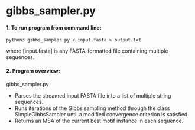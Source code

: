 # gibbs_sampler.py

#### 1. To run program from command line:
```
python3 gibbs_sampler.py < input.fasta > output.txt
```
where [input.fasta] is any FASTA-formatted file containing multiple sequences. 

#### 2. Program overview:
gibbs_sampler.py
- Parses the streamed input FASTA file into a list of multiple string sequences.
- Runs iterations of the Gibbs sampling method through the class SimpleGibbsSampler until a modified convergence criterion is satisfied.
- Returns an MSA of the current best motif instance in each sequence.

